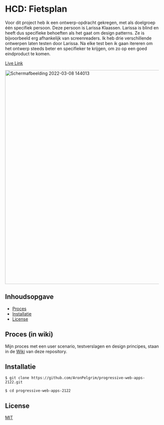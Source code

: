 # HCD: Fietsplan
Voor dit project heb ik een ontwerp-opdracht gekregen, met als doelgroep één specifiek persoon. Deze persoon is Larissa Klaassen. Larissa is blind en heeft dus specifieke behoeften als het gaat om design patterns. Ze is bijvoorbeeld erg afhankelijk van screenreaders. Ik heb drie verschillende ontwerpen laten testen door Larissa. Na elke test ben ik gaan itereren om het ontwerp steeds beter en specifieker te krijgen, om zo op een goed eindproduct te komen.

[Live Link](https://aronpelgrim.github.io/human-centered-design-2122/Eindproduct/#een)

<img width="700" alt="Schermafbeelding 2022-03-08 144013" src="https://user-images.githubusercontent.com/74137185/168140379-d7dadc95-74ef-47ed-96a0-3b8c8cec5e51.jpg">

## Inhoudsopgave
-   [Proces](#proces)
-   [Installatie](#installatie)
-   [License](#license)

## Proces (in wiki)
Mijn proces met een user scenario, testverslagen en design principes, staan in de [Wiki](https://github.com/AronPelgrim/human-centered-design-2122/wiki) van deze repository.

## Installatie
```
$ git clone https://github.com/AronPelgrim/progressive-web-apps-2122.git
```

```
$ cd progressive-web-apps-2122
```

## License
[MIT](https://github.com/AronPelgrim/human-centered-design-2122/blob/main/LICENSE)